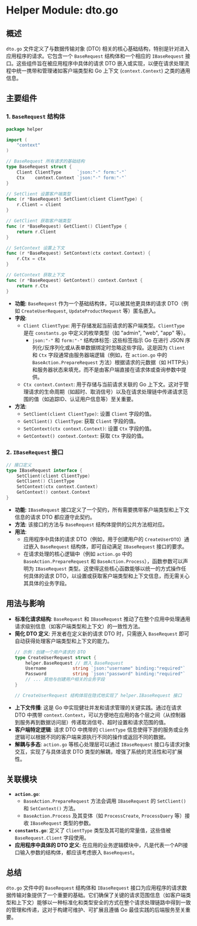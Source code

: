 # Helper Module: dto.go

## 概述

`dto.go` 文件定义了与数据传输对象 (DTO) 相关的核心基础结构，特别是针对进入应用程序的请求。它包含一个 `BaseRequest` 结构体和一个相应的 `IBaseRequest` 接口。这些组件旨在被应用程序中具体的请求 DTO 嵌入或实现，以便在请求处理流程中统一携带和管理诸如客户端类型和 Go 上下文 (`context.Context`) 之类的通用信息。

## 主要组件

### 1. `BaseRequest` 结构体

```go
package helper

import (
    "context"
)

// BaseRequest 所有请求的基础结构
type BaseRequest struct {
    Client ClientType      `json:"-" form:"-"`
    Ctx    context.Context `json:"-" form:"-"`
}

// SetClient 设置客户端类型
func (r *BaseRequest) SetClient(client ClientType) {
    r.Client = client
}

// GetClient 获取客户端类型
func (r *BaseRequest) GetClient() ClientType {
    return r.Client
}

// SetContext 设置上下文
func (r *BaseRequest) SetContext(ctx context.Context) {
    r.Ctx = ctx
}

// GetContext 获取上下文
func (r *BaseRequest) GetContext() context.Context {
    return r.Ctx
}
```

*   **功能**: `BaseRequest` 作为一个基础结构体，可以被其他更具体的请求 DTO（例如 `CreateUserRequest`, `UpdateProductRequest` 等）匿名嵌入。
*   **字段**:
    *   `Client ClientType`: 用于存储发起当前请求的客户端类型。`ClientType` 是在 `constants.go` 中定义的枚举类型（如 "admin", "web", "app" 等）。
        *   `json:"-"` 和 `form:"-"` 结构体标签: 这些标签指示 Go 在进行 JSON 序列化/反序列化或从表单数据绑定时忽略这些字段。这是因为 `Client` 和 `Ctx` 字段通常由服务器端逻辑（例如，在 `action.go` 中的 `BaseAction.PrepareRequest` 方法）根据请求的元数据（如 HTTP头）和服务器状态来填充，而不是由客户端直接在请求体或查询参数中提供。
    *   `Ctx context.Context`: 用于存储与当前请求关联的 Go 上下文。这对于管理请求的生命周期（如超时、取消信号）以及在请求处理链中传递请求范围的值（如追踪ID、认证用户信息等）至关重要。
*   **方法**:
    *   `SetClient(client ClientType)`: 设置 `Client` 字段的值。
    *   `GetClient() ClientType`: 获取 `Client` 字段的值。
    *   `SetContext(ctx context.Context)`: 设置 `Ctx` 字段的值。
    *   `GetContext() context.Context`: 获取 `Ctx` 字段的值。

### 2. `IBaseRequest` 接口

```go
// 接口定义
type IBaseRequest interface {
    SetClient(client ClientType)
    GetClient() ClientType
    SetContext(ctx context.Context)
    GetContext() context.Context
}
```

*   **功能**: `IBaseRequest` 接口定义了一个契约，所有需要携带客户端类型和上下文信息的请求 DTO 都应遵守此契约。
*   **方法**: 该接口的方法与 `BaseRequest` 结构体提供的公共方法相对应。
*   **用法**:
    *   应用程序中具体的请求 DTO（例如，用于创建用户的 `CreateUserDTO`）通过嵌入 `BaseRequest` 结构体，即可自动满足 `IBaseRequest` 接口的要求。
    *   在请求处理的核心逻辑中（例如 `action.go` 中的 `BaseAction.PrepareRequest` 和 `BaseAction.Process`），函数参数可以声明为 `IBaseRequest` 类型。这使得这些核心函数能够以统一的方式操作任何具体的请求 DTO，以设置或获取客户端类型和上下文信息，而无需关心其具体的业务字段。

## 用法与影响

*   **标准化请求结构**: `BaseRequest` 和 `IBaseRequest` 推动了在整个应用中处理通用请求级别信息（如客户端类型和上下文）的一致性方法。
*   **简化 DTO 定义**: 开发者在定义新的请求 DTO 时，只需嵌入 `BaseRequest` 即可自动获得处理客户端类型和上下文的能力。
    ```go
    // 示例：创建一个用户请求的 DTO
    type CreateUserRequest struct {
        helper.BaseRequest // 嵌入 BaseRequest
        Username          string `json:"username" binding:"required"`
        Password          string `json:"password" binding:"required"`
        // ... 其他与创建用户相关的业务字段
    }

    // CreateUserRequest 结构体现在隐式地实现了 helper.IBaseRequest 接口
    ```
*   **上下文传播**: 这是 Go 中实现健壮并发和请求管理的关键实践。通过在请求 DTO 中携带 `context.Context`，可以方便地在应用的各个层之间（从控制器到服务再到数据访问层）传递取消信号、超时设置和请求范围的值。
*   **客户端特定逻辑**: 请求 DTO 中携带的 `ClientType` 信息使得下游的服务或业务逻辑可以根据不同的客户端来源执行不同的操作或返回不同的数据。
*   **解耦与多态**: `action.go` 等核心处理层可以通过 `IBaseRequest` 接口与请求对象交互，实现了与具体请求 DTO 类型的解耦，增强了系统的灵活性和可扩展性。

## 关联模块

*   **`action.go`**:
    *   `BaseAction.PrepareRequest` 方法会调用 `IBaseRequest` 的 `SetClient()` 和 `SetContext()` 方法。
    *   `BaseAction.Process` 及其变体（如 `ProcessCreate`, `ProcessQuery` 等）接收 `IBaseRequest` 类型的参数。
*   **`constants.go`**: 定义了 `ClientType` 类型及其可能的常量值，这些值被 `BaseRequest.Client` 字段使用。
*   **应用程序中具体的 DTO 定义**: 在应用的业务逻辑模块中，凡是代表一个API接口输入参数的结构体，都应该考虑嵌入 `BaseRequest`。

## 总结

`dto.go` 文件中的 `BaseRequest` 结构体和 `IBaseRequest` 接口为应用程序的请求数据传输对象提供了一个重要的基础。它们确保了关键的请求范围信息（如客户端类型和上下文）能够以一种标准化和类型安全的方式在整个请求处理链路中得到一致的管理和传递，这对于构建可维护、可扩展且遵循 Go 最佳实践的后端服务至关重要。 